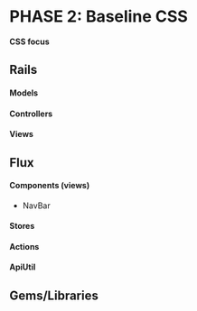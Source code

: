 # PHASE 2: Baseline CSS

**CSS focus**

## Rails
#### Models
#### Controllers
#### Views

## Flux
#### Components (views)
* NavBar

#### Stores
#### Actions
#### ApiUtil
## Gems/Libraries
